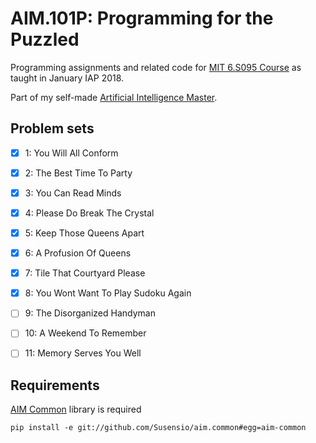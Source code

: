 # AIM.101P: Programming for the Puzzled

Programming assignments and related code for [MIT 6.S095 Course](https://ocw.mit.edu/courses/electrical-engineering-and-computer-science/6-s095-programming-for-the-puzzled-january-iap-2018/index.htm) as taught in January IAP 2018.

Part of my self-made [Artificial Intelligence Master](https://github.com/Susensio/artificial-intelligence-master).


## Problem sets

- [X] 1: You Will All Conform
- [X] 2: The Best Time To Party
- [X] 3: You Can Read Minds
- [X] 4: Please Do Break The Crystal
- [X] 5: Keep Those Queens Apart
- [X] 6: A Profusion Of Queens
- [X] 7: Tile That Courtyard Please
- [X] 8: You Wont Want To Play Sudoku Again
- [ ] 9: The Disorganized Handyman
- [ ] 10: A Weekend To Remember
- [ ] 11: Memory Serves You Well


## Requirements

[AIM Common](https://github.com/Susensio/aim.common) library is required
    
    pip install -e git://github.com/Susensio/aim.common#egg=aim-common


